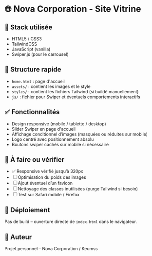 # 🌐 Nova Corporation - Site Vitrine

## 🔧 Stack utilisée
- HTML5 / CSS3
- TailwindCSS
- JavaScript (vanilla)
- Swiper.js (pour le carrousel)

## 📁 Structure rapide
- `home.html` : page d'accueil
- `assets/` : contient les images et le style
- `styles/` : contient les fichiers Tailwind (si buildé manuellement)
- `js/` : fichier pour Swiper et éventuels comportements interactifs

## ✅ Fonctionnalités
- Design responsive (mobile / tablette / desktop)
- Slider Swiper en page d'accueil
- Affichage conditionnel d’images (masquées ou réduites sur mobile)
- Logo centré avec positionnement absolu
- Boutons swiper cachés sur mobile si nécessaire

## 🧪 À faire ou vérifier
- ✅ Responsive vérifié jusqu’à 320px
- ☐ Optimisation du poids des images
- ☐ Ajout éventuel d’un favicon
- ☐ Nettoyage des classes inutilisées (purge Tailwind si besoin)
- ☐ Test sur Safari mobile / Firefox

## 🚀 Déploiement
Pas de build – ouverture directe de `index.html` dans le navigateur.

## 👤 Auteur
Projet personnel – Nova Corporation / Keumss

